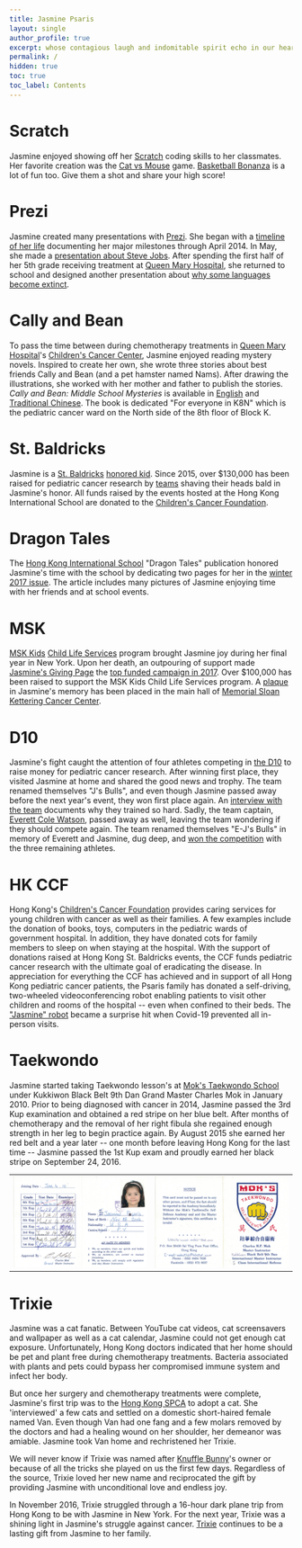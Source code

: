 ```yaml
---
title: Jasmine Psaris
layout: single
author_profile: true
excerpt: whose contagious laugh and indomitable spirit echo in our hearts
permalink: /
hidden: true
toc: true
toc_label: Contents
---
```


# Scratch

Jasmine enjoyed showing off her [Scratch](https://scratch.mit.edu/)
coding skills to her classmates.  Her favorite creation was the [Cat
vs Mouse](https://scratch.mit.edu/projects/27270597) game.
[Basketball Bonanza](https://scratch.mit.edu/projects/37947366/) is a
lot of fun too.  Give them a shot and share your high score!

# Prezi

Jasmine created many presentations with [Prezi](https://prezi.com).
She began with a [timeline of her
life](https://prezi.com/b11vjggtgp-p/my-timeline/?present=1)
documenting her major milestones through April 2014.  In May, she made
a [presentation about Steve
Jobs](https://prezi.com/1pwbj8k_kl-0/steve-jobs/?present=1).  After
spending the first half of her 5th grade receiving treatment at [Queen
Mary Hospital](https://www8.ha.org.hk/qmh/), she returned to school
and designed another presentation about [why some languages become
extinct](https://prezi.com/jazichaxl0uc/why-do-languages-become-extinct/?present=1).

# Cally and Bean

To pass the time between during chemotherapy treatments in [Queen Mary
Hospital](https://www.ha.org.hk/qmh/)'s [Children's Cancer
Center](https://paed.hku.hk/services/public_area/service/UPAM_K8_PE_001_Ward_Info.pdf),
Jasmine enjoyed reading mystery novels.  Inspired to create her own,
she wrote three stories about best friends Cally and Bean (and a pet
hamster named Nams).  After drawing the illustrations, she worked with
her mother and father to publish the stories. _Cally and Bean: Middle
School Mysteries_ is available in
[English](https://www.amazon.com/Cally-Bean-Middle-School-Mysteries-ebook/dp/B077W1MH1T)
and [Traditional
Chinese](https://www.amazon.com/%E5%87%B1%E8%8E%89%E5%92%8C%E8%B1%86%E8%B1%86-Traditional-Jasmine-L-Psaris-ebook/dp/B08F6Z48RH).
The book is dedicated "For everyone in K8N" which is the pediatric
cancer ward on the North side of the 8th floor of Block K.


# St. Baldricks

Jasmine is a [St. Baldricks](https://www.stbaldricks.org/) [honored
kid](https://www.stbaldricks.org/kids/jasminepsaris).  Since 2015,
over $130,000 has been raised for pediatric cancer research by
[teams](https://www.stbaldricks.org/teams/jasmine) shaving their heads
bald in Jasmine's honor. All funds raised by the events hosted at the
Hong Kong International School are donated to the [Children's Cancer
Foundation](#hk-ccf).

# Dragon Tales

The [Hong Kong International School](https://www.hkis.edu.hk/) "Dragon
Tales" publication honored Jasmine's time with the school by
dedicating two pages for her in the [winter 2017
issue](https://issuu.com/hkisadvancement/docs/final_hkis_dt_winter17_web/94).
The article includes many pictures of Jasmine enjoying time with her
friends and at school events.

# MSK

[MSK Kids](https://www.mskcc.org/pediatrics) [Child Life
Services](https://www.mskcc.org/pediatrics/experience/life-pediatrics)
program brought Jasmine joy during her final year in New York.  Upon
her death, an outpouring of support made [Jasmine's Giving
Page](http://mskcc.convio.net/goto/jasminepsaris) the [top funded
campaign in
2017](https://secure2.convio.net/mskcc/site/TR/GivingPages/AnnualGiving;jsessionid=00000000.app20018a?pg=complist&fr_id=2903).
Over $100,000 has been raised to support the MSK Kids Child Life
Services program.  A
[plaque](https://www.youtube.com/watch?v=IbvJsB2oMcA) in Jasmine's
memory has been placed in the main hall of [Memorial Sloan Kettering
Cancer Center](https://goo.gl/maps/nXhpdeKG6Mp87r8S6).

# D10

Jasmine's fight caught the attention of four athletes competing in
[the D10](https://thed10.com/) to raise money for pediatric cancer
research.  After winning first place, they visited Jasmine at home
and shared the good news and trophy.  The team renamed themselves "J's
Bulls", and even though Jasmine passed away before the next year's
event, they won first place again.  An [interview with the
team](https://thed10.com/blog/j-s-bulls-why-we-do-this-in-the-first-place)
documents why they trained so hard.  Sadly, the team captain, [Everett
Cole Watson](https://www.facebook.com/profile.php?id=618505401),
passed away as well, leaving the team wondering if they should compete
again.  The team renamed themselves "E-J's Bulls" in memory of Everett
and Jasmine, dug deep, and [won the
competition](https://thed10.com/blog/the-d10-nyc-2019-yearbook) with
the three remaining athletes.

# HK CCF

Hong Kong's [Children's Cancer Foundation](https://www.ccf.org.hk/en/)
provides caring services for young children with cancer as well as
their families.  A few examples include the donation of books, toys,
computers in the pediatric wards of government hospital. In addition,
they have donated cots for family members to sleep on when staying at
the hospital.  With the support of donations raised at Hong Kong
St. Baldricks events, the CCF funds pediatric cancer research with the
ultimate goal of eradicating the disease.  In appreciation for
everything the CCF has achieved and in support of all Hong Kong
pediatric cancer patients, the Psaris family has donated a
self-driving, two-wheeled videoconferencing robot enabling patients to
visit other children and rooms of the hospital -- even when confined
to their beds.  The ["Jasmine"
robot](https://www.youtube.com/watch?v=LPSswmWUUPM) became a surprise
hit when Covid-19 prevented all in-person visits.

# Taekwondo

Jasmine started taking Taekwondo lesson's at [Mok's Taekwondo
School](http://www.moks-tkd.com) under Kukkiwon Black Belt 9th Dan
Grand Master Charles Mok in January 2010.  Prior to being diagnosed
with cancer in 2014, Jasmine passed the 3rd Kup examination and
obtained a red stripe on her blue belt. After months of chemotherapy
and the removal of her right fibula she regained enough strength in
her leg to begin practice again.  By August 2015 she earned her red
belt and a year later -- one month before leaving Hong Kong for the
last time -- Jasmine passed the 1st Kup exam and proudly earned her
black stripe on September 24, 2016.

<table>
<tr>
<td><img src="/assets/images/taekwondo/jasmine-tkd-inside.png" alt="" width="100%"></td>
<td><img src="/assets/images/taekwondo/jasmine-tkd-outside.png" alt="" width="100%"></td>
</tr>
</table>

# Trixie

Jasmine was a cat fanatic.  Between YouTube cat videos, cat
screensavers and wallpaper as well as a cat calendar, Jasmine could
not get enough cat exposure.  Unfortunately, Hong Kong doctors
indicated that her home should be pet and plant free during
chemotherapy treatments.  Bacteria associated with plants and pets
could bypass her compromised immune system and infect her body.

But once her surgery and chemotherapy treatments were complete,
Jasmine's first trip was to the [Hong Kong
SPCA](https://www.spca.org.hk/en/) to adopt a cat.  She
'interviewed' a few cats and settled on a domestic short-haired female
named Van.  Even though Van had one fang and a few molars removed by
the doctors and had a healing wound on her shoulder, her demeanor was
amiable.  Jasmine took Van home and rechristened her Trixie.

We will never know if Trixie was named after [Knuffle
Bunny](https://en.wikipedia.org/wiki/Knuffle_Bunny)'s owner or because
of all the tricks she played on us the first few days. Regardless of
the source, Trixie loved her new name and reciprocated the gift by
providing Jasmine with unconditional love and endless joy.

In November 2016, Trixie struggled through a 16-hour dark plane trip
from Hong Kong to be with Jasmine in New York.  For the next year,
Trixie was a shining light in Jasmine's struggle against cancer.
[Trixie](/trixie/) continues to be a lasting gift from Jasmine to her
family.

